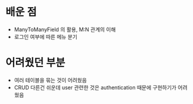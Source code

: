 # 배운 점
* ManyToManyField 의 활용, M:N 관계의 이해
* 로그인 여부에 따른 메뉴 분기 

# 어려웠던 부분
* 여러 테이블을 묶는 것이 어려웠음
* CRUD 다른건 쉬운데 user 관련한 것은 authentication 때문에 구현하기가 어려웠음